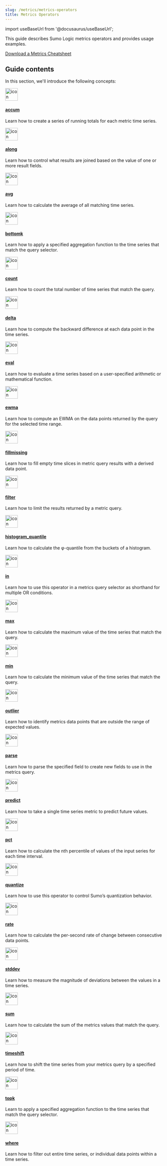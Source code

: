 ```yaml
---
slug: /metrics/metrics-operators
title: Metrics Operators
---
```


import useBaseUrl from '@docusaurus/useBaseUrl';

This guide describes Sumo Logic metrics operators and provides usage examples.

[Download a Metrics Cheatsheet](https://drive.google.com/file/d/1XczfDjpI562UPek172zQFr9Cw2j_c7-N/view) 

## Guide contents

In this section, we'll introduce the following concepts:

<div className="box-wrapper" markdown="1">
<div className="box smallbox1 card">
  <div className="container">
  <a href="/docs/metrics/metrics-operators/accum"><img src={useBaseUrl('img/icons/metrics.png')} alt="icon" width="40"/><h4>accum</h4></a>
  <p>Learn how to create a series of running totals for each metric time series.</p>
  </div>
</div>
<div className="box smallbox2 card">
  <div className="container">
  <a href="/docs/metrics/metrics-operators/along"><img src={useBaseUrl('img/icons/metrics.png')} alt="icon" width="40"/><h4>along</h4></a>
  <p>Learn how to control what results are joined based on the value of one or more result fields.</p>
  </div>
</div>
<div className="box smallbox3 card">
  <div className="container">
  <a href="/docs/metrics/metrics-operators/avg"><img src={useBaseUrl('img/icons/metrics.png')} alt="icon" width="40"/><h4>avg</h4></a>
  <p>Learn how to calculate the average of all matching time series.</p>
  </div>
</div>
<div className="box smallbox4 card">
  <div className="container">
  <a href="/docs/metrics/metrics-operators/bottomk"><img src={useBaseUrl('img/icons/metrics.png')} alt="icon" width="40"/><h4>bottomk</h4></a>
  <p>Learn how to apply a specified aggregation function to the time series that match the query selector.</p>
  </div>
</div>
<div className="box smallbox5 card">
  <div className="container">
  <a href="/docs/metrics/metrics-operators/count">  <img src={useBaseUrl('img/icons/metrics.png')} alt="icon" width="40"/><h4>count</h4></a>
  <p>Learn how to count the total number of time series that match the query.</p>
  </div>
</div>
<div className="box smallbox6 card">
  <div className="container">
  <a href="/docs/apm/real-user-monitoring/delta/"><img src={useBaseUrl('img/icons/metrics.png')} alt="icon" width="40"/><h4>delta</h4></a>
  <p>Learn how to compute the backward difference at each data point in the time series.</p>
  </div>
</div>
<div className="box smallbox7 card">
  <div className="container">
  <a href="/docs/metrics/metrics-operators/eval"><img src={useBaseUrl('img/icons/metrics.png')} alt="icon" width="40"/><h4>eval</h4></a>
  <p>Learn how to evaluate a time series based on a user-specified arithmetic or mathematical function.</p>
  </div>
</div>
<div className="box smallbox8 card">
  <div className="container">
  <a href="/docs/metrics/metrics-operators/ewma"><img src={useBaseUrl('img/icons/metrics.png')} alt="icon" width="40"/><h4>ewma</h4></a>
  <p>Learn how to compute an EWMA on the data points returned by the query for the selected time range.</p>
  </div>
</div>
<div className="box smallbox9 card">
  <div className="container">
  <a href="/docs/metrics/metrics-operators/fillmissing"><img src={useBaseUrl('img/icons/metrics.png')} alt="icon" width="40"/><h4>fillmissing</h4></a>
  <p>Learn how to fill empty time slices in metric query results with a derived data point.</p>
  </div>
</div>
<div className="box smallbox10 card">
  <div className="container">
  <a href="/docs/metrics/metrics-operators/filter"><img src={useBaseUrl('img/icons/metrics.png')} alt="icon" width="40"/><h4>filter</h4></a>
  <p>Learn how to limit the results returned by a metric query.</p>
  </div>
</div>
  <div className="box smallbox11 card">
    <div className="container">
    <a href="/docs/metrics/metrics-operators/histogram_quantile"><img src={useBaseUrl('img/icons/metrics.png')} alt="icon" width="40"/><h4>histogram_quantile</h4></a>
    <p>Learn how to calculate the φ-quantile from the buckets of a histogram. </p>
    </div>
  </div>
  <div className="box smallbox12 card">
    <div className="container">
    <a href="/docs/metrics/metrics-operators/in"><img src={useBaseUrl('img/icons/metrics.png')} alt="icon" width="40"/><h4>in</h4></a>
    <p>Learn how to use this operator in a metrics query selector as shorthand for multiple OR conditions.</p>
    </div>
  </div>
  <div className="box smallbox13 card">
    <div className="container">
    <a href="/docs/metrics/metrics-operators/max"><img src={useBaseUrl('img/icons/metrics.png')} alt="icon" width="40"/><h4>max</h4></a>
    <p>Learn how to calculate the maximum value of the time series that match the query.</p>
    </div>
  </div>
  <div className="box smallbox14 card">
    <div className="container">
    <a href="/docs/metrics/metrics-operators/min"><img src={useBaseUrl('img/icons/metrics.png')} alt="icon" width="40"/><h4>min</h4></a>
    <p>Learn how to calculate the minimum value of the time series that match the query.</p>
    </div>
  </div>
  <div className="box smallbox15 card">
    <div className="container">
    <a href="/docs/metrics/metrics-operators/outlier"><img src={useBaseUrl('img/icons/metrics.png')} alt="icon" width="40"/><h4>outlier</h4></a>
    <p>Learn how to identify metrics data points that are outside the range of expected values.</p>
    </div>
  </div>
  <div className="box smallbox16 card">
    <div className="container">
    <a href="/docs/apm/real-user-monitoring/parse/"><img src={useBaseUrl('img/icons/metrics.png')} alt="icon" width="40"/><h4>parse</h4></a>
    <p>Learn how to parse the specified field to create new fields to use in the metrics query.</p>
    </div>
  </div>
  <div className="box smallbox17 card">
    <div className="container">
    <a href="/docs/metrics/metrics-operators/predict"><img src={useBaseUrl('img/icons/metrics.png')} alt="icon" width="40"/><h4>predict</h4></a>
    <p>Learn how to take a single time series metric to predict future values.</p>
    </div>
  </div>
  <div className="box smallbox18 card">
    <div className="container">
    <a href="/docs/metrics/metrics-operators/pct"><img src={useBaseUrl('img/icons/metrics.png')} alt="icon" width="40"/><h4>pct</h4></a>
    <p>Learn how to calculate the nth percentile of values of the input series for each time interval.</p>
    </div>
  </div>
  <div className="box smallbox19 card">
    <div className="container">
    <a href="/docs/metrics/metrics-operators/quantize"><img src={useBaseUrl('img/icons/metrics.png')} alt="icon" width="40"/><h4>quantize</h4></a>
    <p>Learn how to use this operator to control Sumo’s quantization behavior.</p>
    </div>
  </div>
  <div className="box smallbox20 card">
    <div className="container">
    <a href="/docs/metrics/metrics-operators/rate"><img src={useBaseUrl('img/icons/metrics.png')} alt="icon" width="40"/><h4>rate</h4></a>
    <p>Learn how to calculate the per-second rate of change between consecutive data points.</p>
    </div>
  </div>
      <div className="box smallbox21 card">
      <div className="container">
      <a href="/docs/metrics/metrics-operators/histogram_quantile"><img src={useBaseUrl('img/icons/metrics.png')} alt="icon" width="40"/><h4>stddev</h4></a>
      <p>Learn how to measure the magnitude of deviations between the values in a time series.</p>
      </div>
    </div>
    <div className="box smallbox22 card">
      <div className="container">
      <a href="/docs/metrics/metrics-operators/in"><img src={useBaseUrl('img/icons/metrics.png')} alt="icon" width="40"/><h4>sum</h4></a>
      <p>Learn how to calculate the sum of the metrics values that match the query.</p>
      </div>
    </div>
    <div className="box smallbox23 card">
      <div className="container">
      <a href="/docs/metrics/metrics-operators/max"><img src={useBaseUrl('img/icons/metrics.png')} alt="icon" width="40"/><h4>timeshift</h4></a>
      <p>Learn how to shift the time series from your metrics query by a specified period of time.</p>
      </div>
    </div>
    <div className="box smallbox24 card">
      <div className="container">
      <a href="/docs/metrics/metrics-operators/min"><img src={useBaseUrl('img/icons/metrics.png')} alt="icon" width="40"/><h4>topk</h4></a>
      <p>Learn to apply a specified aggregation function to the time series that match the query selector.</p>
      </div>
    </div>
    <div className="box smallbox25 card">
      <div className="container">
      <a href="/docs/metrics/metrics-operators/outlier"><img src={useBaseUrl('img/icons/metrics.png')} alt="icon" width="40"/><h4>where</h4></a>
      <p>Learn how to filter out entire time series, or individual data points within a time series.</p>
      </div>
    </div>
</div>





 



 
